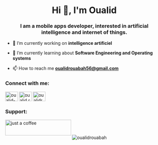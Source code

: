 <h1 align="center">Hi 👋, I'm Oualid</h1>
<h3 align="center">I am a mobile apps developer, interested in artificial intelligence and internet of things.</h3>

- 🔭 I’m currently working on **intelligence artificiel**

- 🌱 I’m currently learning about **Software Engineering and Operating systems**

- 📫 How to reach me **oualidrouabah56@gmail.com**

<h3 align="left">Connect with me:</h3>
<p align="left">
<a href="https://linkedin.com/in/oualid-rouabah" target="blank"><img align="center" src="https://raw.githubusercontent.com/rahuldkjain/github-profile-readme-generator/master/src/images/icons/Social/linked-in-alt.svg" alt="oualid-rouabah" height="30" width="40" /></a>
<a href="https://fb.com/oualid.rbh.1" target="blank"><img align="center" src="https://raw.githubusercontent.com/rahuldkjain/github-profile-readme-generator/master/src/images/icons/Social/facebook.svg" alt="oualid.rbh.1" height="30" width="40" /></a>
<a href="https://instagram.com/oualidruoabah_" target="blank"><img align="center" src="https://raw.githubusercontent.com/rahuldkjain/github-profile-readme-generator/master/src/images/icons/Social/instagram.svg" alt="oualidruoabah_" height="30" width="40" /></a>
</p>


<h3 align="left">Support:</h3>
<p><a href="https://www.buymeacoffee.com/just a coffee"> <img align="left" src="https://cdn.buymeacoffee.com/buttons/v2/default-yellow.png" height="50" width="210" alt="just a coffee" /></a></p><br><br>

<p><img align="center" src="https://github-readme-stats.vercel.app/api/top-langs?username=oualidrouabah&show_icons=true&locale=en&layout=compact" alt="oualidrouabah" /></p>
